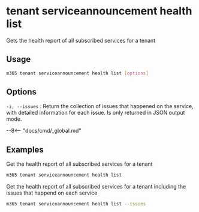 # tenant serviceannouncement health list

Gets the health report of all subscribed services for a tenant

## Usage

```sh
m365 tenant serviceannouncement health list [options]
```

## Options

`-i, --issues`
: Return the collection of issues that happened on the service, with detailed information for each issue. Is only returned in JSON output mode.

--8<-- "docs/cmd/_global.md"

## Examples

Get the health report of all subscribed services for a tenant

```sh
m365 tenant serviceannouncement health list
```

Get the health report of all subscribed services for a tenant including the issues that happend on each service

```sh
m365 tenant serviceannouncement health list --issues
```
